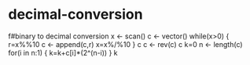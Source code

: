 # decimal-conversion
f#binary to decimal conversion
x <- scan()
c <- vector()
while(x>0) {
  r=x%%10
  c <- append(c,r)
  x=x%/%10
}
c
c <- rev(c)
c
k=0
n <- length(c)
for(i in n:1) {
  k=k+c[i]*(2^(n-i))
}
k
